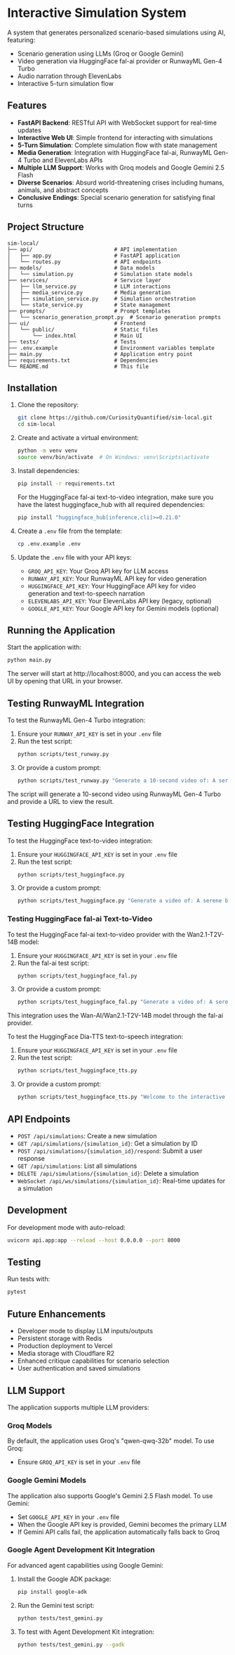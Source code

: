 # Interactive Simulation System

A system that generates personalized scenario-based simulations using AI, featuring:
- Scenario generation using LLMs (Groq or Google Gemini)
- Video generation via HuggingFace fal-ai provider or RunwayML Gen-4 Turbo
- Audio narration through ElevenLabs
- Interactive 5-turn simulation flow

## Features

- **FastAPI Backend**: RESTful API with WebSocket support for real-time updates
- **Interactive Web UI**: Simple frontend for interacting with simulations
- **5-Turn Simulation**: Complete simulation flow with state management
- **Media Generation**: Integration with HuggingFace fal-ai, RunwayML Gen-4 Turbo and ElevenLabs APIs
- **Multiple LLM Support**: Works with Groq models and Google Gemini 2.5 Flash
- **Diverse Scenarios**: Absurd world-threatening crises including humans, animals, and abstract concepts
- **Conclusive Endings**: Special scenario generation for satisfying final turns

## Project Structure

```
sim-local/
├── api/                          # API implementation
│   ├── app.py                    # FastAPI application
│   └── routes.py                 # API endpoints
├── models/                       # Data models
│   └── simulation.py             # Simulation state models
├── services/                     # Service layer
│   ├── llm_service.py            # LLM interactions
│   ├── media_service.py          # Media generation
│   ├── simulation_service.py     # Simulation orchestration
│   └── state_service.py          # State management
├── prompts/                      # Prompt templates
│   └── scenario_generation_prompt.py  # Scenario generation prompts
├── ui/                           # Frontend
│   └── public/                   # Static files
│       └── index.html            # Main UI
├── tests/                        # Tests
├── .env.example                  # Environment variables template
├── main.py                       # Application entry point
├── requirements.txt              # Dependencies
└── README.md                     # This file
```

## Installation

1. Clone the repository:
   ```bash
   git clone https://github.com/CuriosityQuantified/sim-local.git
   cd sim-local
   ```

2. Create and activate a virtual environment:
   ```bash
   python -m venv venv
   source venv/bin/activate  # On Windows: venv\Scripts\activate
   ```

3. Install dependencies:
   ```bash
   pip install -r requirements.txt
   ```

   For the HuggingFace fal-ai text-to-video integration, make sure you have the latest huggingface_hub with all required dependencies:
   ```bash
   pip install "huggingface_hub[inference,cli]>=0.21.0"
   ```

4. Create a `.env` file from the template:
   ```bash
   cp .env.example .env
   ```

5. Update the `.env` file with your API keys:
   - `GROQ_API_KEY`: Your Groq API key for LLM access
   - `RUNWAY_API_KEY`: Your RunwayML API key for video generation
   - `HUGGINGFACE_API_KEY`: Your HuggingFace API key for video generation and text-to-speech narration
   - `ELEVENLABS_API_KEY`: Your ElevenLabs API key (legacy, optional)
   - `GOOGLE_API_KEY`: Your Google API key for Gemini models (optional)

## Running the Application

Start the application with:

```bash
python main.py
```

The server will start at http://localhost:8000, and you can access the web UI by opening that URL in your browser.

## Testing RunwayML Integration

To test the RunwayML Gen-4 Turbo integration:

1. Ensure your `RUNWAY_API_KEY` is set in your `.env` file
2. Run the test script:
   ```bash
   python scripts/test_runway.py
   ```
3. Or provide a custom prompt:
   ```bash
   python scripts/test_runway.py "Generate a 10-second video of: A serene beach at sunset with waves gently washing ashore."
   ```

The script will generate a 10-second video using RunwayML Gen-4 Turbo and provide a URL to view the result.

## Testing HuggingFace Integration

To test the HuggingFace text-to-video integration:

1. Ensure your `HUGGINGFACE_API_KEY` is set in your `.env` file
2. Run the test script:
   ```bash
   python scripts/test_huggingface.py
   ```
3. Or provide a custom prompt:
   ```bash
   python scripts/test_huggingface.py "Generate a video of: A serene beach at sunset with waves gently washing ashore."
   ```

### Testing HuggingFace fal-ai Text-to-Video

To test the HuggingFace fal-ai text-to-video provider with the Wan2.1-T2V-14B model:

1. Ensure your `HUGGINGFACE_API_KEY` is set in your `.env` file
2. Run the fal-ai test script:
   ```bash
   python scripts/test_huggingface_fal.py
   ```
3. Or provide a custom prompt:
   ```bash
   python scripts/test_huggingface_fal.py "Generate a video of: A serene beach at sunset with waves gently washing ashore."
   ```

This integration uses the Wan-AI/Wan2.1-T2V-14B model through the fal-ai provider.

To test the HuggingFace Dia-TTS text-to-speech integration:

1. Ensure your `HUGGINGFACE_API_KEY` is set in your `.env` file
2. Run the test script:
   ```bash
   python scripts/test_huggingface_tts.py
   ```
3. Or provide a custom prompt:
   ```bash
   python scripts/test_huggingface_tts.py "Welcome to the interactive simulation. Let's explore a fascinating scenario together!"
   ```

## API Endpoints

- `POST /api/simulations`: Create a new simulation
- `GET /api/simulations/{simulation_id}`: Get a simulation by ID
- `POST /api/simulations/{simulation_id}/respond`: Submit a user response
- `GET /api/simulations`: List all simulations
- `DELETE /api/simulations/{simulation_id}`: Delete a simulation
- `WebSocket /api/ws/simulations/{simulation_id}`: Real-time updates for a simulation

## Development

For development mode with auto-reload:

```bash
uvicorn api.app:app --reload --host 0.0.0.0 --port 8000
```

## Testing

Run tests with:

```bash
pytest
```

## Future Enhancements

- Developer mode to display LLM inputs/outputs
- Persistent storage with Redis
- Production deployment to Vercel
- Media storage with Cloudflare R2
- Enhanced critique capabilities for scenario selection
- User authentication and saved simulations 

## LLM Support

The application supports multiple LLM providers:

### Groq Models
By default, the application uses Groq's "qwen-qwq-32b" model. To use Groq:
- Ensure `GROQ_API_KEY` is set in your `.env` file

### Google Gemini Models
The application also supports Google's Gemini 2.5 Flash model. To use Gemini:
- Set `GOOGLE_API_KEY` in your `.env` file
- When the Google API key is provided, Gemini becomes the primary LLM
- If Gemini API calls fail, the application automatically falls back to Groq

### Google Agent Development Kit Integration
For advanced agent capabilities using Google Gemini:
1. Install the Google ADK package:
   ```bash
   pip install google-adk
   ```

2. Run the Gemini test script:
   ```bash
   python tests/test_gemini.py
   ```

3. To test with Agent Development Kit integration:
   ```bash
   python tests/test_gemini.py --gadk
   ``` 